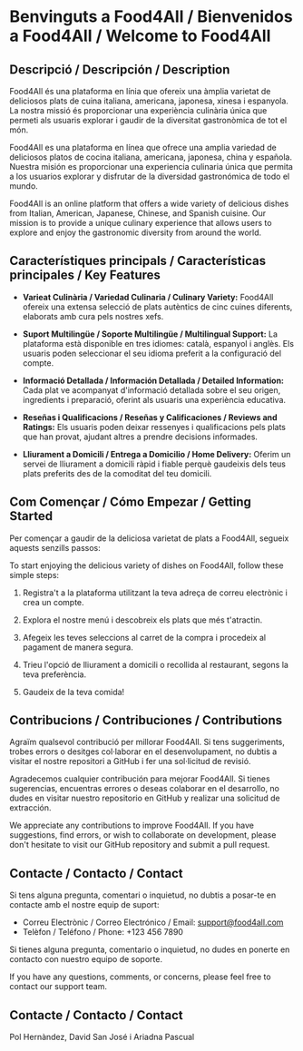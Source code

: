 # Benvinguts a Food4All / Bienvenidos a Food4All / Welcome to Food4All

## Descripció / Descripción / Description

Food4All és una plataforma en línia que ofereix una àmplia varietat de deliciosos plats de cuina italiana, americana, japonesa, xinesa i espanyola. La nostra missió és proporcionar una experiència culinària única que permeti als usuaris explorar i gaudir de la diversitat gastronòmica de tot el món.

Food4All es una plataforma en línea que ofrece una amplia variedad de deliciosos platos de cocina italiana, americana, japonesa, china y española. Nuestra misión es proporcionar una experiencia culinaria única que permita a los usuarios explorar y disfrutar de la diversidad gastronómica de todo el mundo.

Food4All is an online platform that offers a wide variety of delicious dishes from Italian, American, Japanese, Chinese, and Spanish cuisine. Our mission is to provide a unique culinary experience that allows users to explore and enjoy the gastronomic diversity from around the world.

## Característiques principals / Características principales / Key Features

- **Varieat Culinària / Variedad Culinaria / Culinary Variety:** Food4All ofereix una extensa selecció de plats autèntics de cinc cuines diferents, elaborats amb cura pels nostres xefs.

- **Suport Multilingüe / Soporte Multilingüe / Multilingual Support:** La plataforma està disponible en tres idiomes: català, espanyol i anglès. Els usuaris poden seleccionar el seu idioma preferit a la configuració del compte.

- **Informació Detallada / Información Detallada / Detailed Information:** Cada plat ve acompanyat d'informació detallada sobre el seu origen, ingredients i preparació, oferint als usuaris una experiència educativa.

- **Reseñas i Qualificacions / Reseñas y Calificaciones / Reviews and Ratings:** Els usuaris poden deixar ressenyes i qualificacions pels plats que han provat, ajudant altres a prendre decisions informades.

- **Lliurament a Domicili / Entrega a Domicilio / Home Delivery:** Oferim un servei de lliurament a domicili ràpid i fiable perquè gaudeixis dels teus plats preferits des de la comoditat del teu domicili.

## Com Començar / Cómo Empezar / Getting Started

Per començar a gaudir de la deliciosa varietat de plats a Food4All, segueix aquests senzills passos:

To start enjoying the delicious variety of dishes on Food4All, follow these simple steps:

1. Registra't a la plataforma utilitzant la teva adreça de correu electrònic i crea un compte.

2. Explora el nostre menú i descobreix els plats que més t'atractin.

3. Afegeix les teves seleccions al carret de la compra i procedeix al pagament de manera segura.

4. Trieu l'opció de lliurament a domicili o recollida al restaurant, segons la teva preferència.

5. Gaudeix de la teva comida!

## Contribucions / Contribuciones / Contributions

Agraïm qualsevol contribució per millorar Food4All. Si tens suggeriments, trobes errors o desitges col·laborar en el desenvolupament, no dubtis a visitar el nostre repositori a GitHub i fer una sol·licitud de revisió.

Agradecemos cualquier contribución para mejorar Food4All. Si tienes sugerencias, encuentras errores o deseas colaborar en el desarrollo, no dudes en visitar nuestro repositorio en GitHub y realizar una solicitud de extracción.

We appreciate any contributions to improve Food4All. If you have suggestions, find errors, or wish to collaborate on development, please don't hesitate to visit our GitHub repository and submit a pull request.

## Contacte / Contacto / Contact

Si tens alguna pregunta, comentari o inquietud, no dubtis a posar-te en contacte amb el nostre equip de suport:

- Correu Electrònic / Correo Electrónico / Email: support@food4all.com
- Telèfon / Teléfono / Phone: +123 456 7890

Si tienes alguna pregunta, comentario o inquietud, no dudes en ponerte en contacto con nuestro equipo de soporte.

If you have any questions, comments, or concerns, please feel free to contact our support team.

## Contacte / Contacto / Contact

Pol Hernàndez, David San José i Ariadna Pascual
